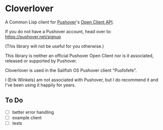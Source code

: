 # Cloverlover

A Common Lisp client for [Pushover](https://pushover.net/)'s [Open
Client API](https://pushover.net/api/client).

If you do not have a Pushover account, head over to:
https://pushover.net/signup

(This library will not be useful for you otherwise.)

This library is neither an official Pushover Open Client nor is it
associated, released or supported by Pushover.

Cloverlover is used in the Sailfish OS Pushover client "Pusfofefe".

I (Erik Winkels) am not associated with Pushover, but I do recommend it
and I've been using it happily for years.

## To Do

- [ ] better error handling
- [ ] example client
- [ ] tests
